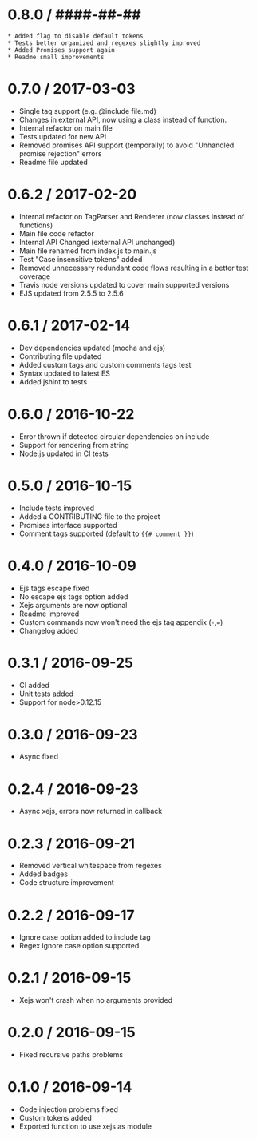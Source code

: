0.8.0 / ####-##-##
==================

    * Added flag to disable default tokens
    * Tests better organized and regexes slightly improved
    * Added Promises support again
    * Readme small improvements

0.7.0 / 2017-03-03
==================

  * Single tag support (e.g. @include file.md)
  * Changes in external API, now using a class instead of function.
  * Internal refactor on main file
  * Tests updated for new API
  * Removed promises API support (temporally) to avoid "Unhandled promise rejection" errors
  * Readme file updated

0.6.2 / 2017-02-20
==================

  * Internal refactor on TagParser and Renderer (now classes instead of functions)
  * Main file code refactor
  * Internal API Changed (external API unchanged)
  * Main file renamed from index.js to main.js
  * Test "Case insensitive tokens" added
  * Removed unnecessary redundant code flows resulting in a better test coverage
  * Travis node versions updated to cover main supported versions
  * EJS updated from 2.5.5 to 2.5.6

0.6.1 / 2017-02-14
==================

  * Dev dependencies updated (mocha and ejs)
  * Contributing file updated
  * Added custom tags and custom comments tags test
  * Syntax updated to latest ES
  * Added jshint to tests

0.6.0 / 2016-10-22
==================

  * Error thrown if detected circular dependencies on include
  * Support for rendering from string
  * Node.js updated in CI tests

0.5.0 / 2016-10-15
==================

  * Include tests improved
  * Added a CONTRIBUTING file to the project
  * Promises interface supported
  * Comment tags supported (default to `{{# comment }}`)

0.4.0 / 2016-10-09
==================

  * Ejs tags escape fixed
  * No escape ejs tags option added
  * Xejs arguments are now optional
  * Readme improved
  * Custom commands now won't need the ejs tag appendix (`-`,`=`)
  * Changelog added

0.3.1 / 2016-09-25
==================

  * CI added
  * Unit tests added
  * Support for node>0.12.15

0.3.0 / 2016-09-23
==================

  * Async fixed

0.2.4 / 2016-09-23
==================

  * Async xejs, errors now returned in callback

0.2.3 / 2016-09-21
==================

  * Removed vertical whitespace from regexes
  * Added badges
  * Code structure improvement

0.2.2 / 2016-09-17
==================

  * Ignore case option added to include tag
  * Regex ignore case option supported

0.2.1 / 2016-09-15
==================

  * Xejs won't crash when no arguments provided

0.2.0 / 2016-09-15
==================

  * Fixed recursive paths problems

0.1.0 / 2016-09-14
==================

  * Code injection problems fixed
  * Custom tokens added
  * Exported function to use xejs as module
